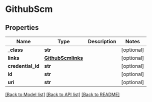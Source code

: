 # GithubScm


## Properties
Name | Type | Description | Notes
------------ | ------------- | ------------- | -------------
**_class** | **str** |  | [optional] 
**links** | [**GithubScmlinks**](GithubScmlinks.md) |  | [optional] 
**credential_id** | **str** |  | [optional] 
**id** | **str** |  | [optional] 
**uri** | **str** |  | [optional] 

[[Back to Model list]](../README.md#documentation-for-models) [[Back to API list]](../README.md#documentation-for-api-endpoints) [[Back to README]](../README.md)


